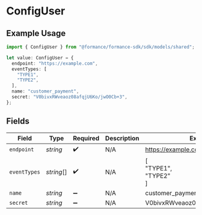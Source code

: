 # ConfigUser

## Example Usage

```typescript
import { ConfigUser } from "@formance/formance-sdk/sdk/models/shared";

let value: ConfigUser = {
  endpoint: "https://example.com",
  eventTypes: [
    "TYPE1",
    "TYPE2",
  ],
  name: "customer_payment",
  secret: "V0bivxRWveaoz08afqjU6Ko/jwO0Cb+3",
};
```

## Fields

| Field                            | Type                             | Required                         | Description                      | Example                          |
| -------------------------------- | -------------------------------- | -------------------------------- | -------------------------------- | -------------------------------- |
| `endpoint`                       | *string*                         | :heavy_check_mark:               | N/A                              | https://example.com              |
| `eventTypes`                     | *string*[]                       | :heavy_check_mark:               | N/A                              | [<br/>"TYPE1",<br/>"TYPE2"<br/>] |
| `name`                           | *string*                         | :heavy_minus_sign:               | N/A                              | customer_payment                 |
| `secret`                         | *string*                         | :heavy_minus_sign:               | N/A                              | V0bivxRWveaoz08afqjU6Ko/jwO0Cb+3 |